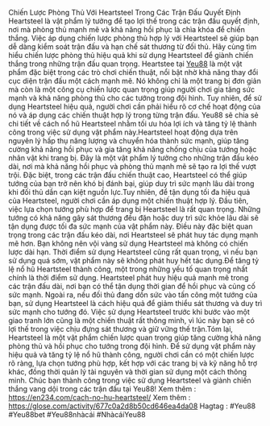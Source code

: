 Chiến Lược Phòng Thủ Với Heartsteel Trong Các Trận Đấu Quyết Định
Heartsteel là vật phẩm lý tưởng để tạo lợi thế trong các trận đấu quyết định, nơi mà phòng thủ mạnh mẽ và khả năng hồi phục là chìa khóa để chiến thắng. Việc áp dụng chiến lược phòng thủ hợp lý với Heartsteel sẽ giúp bạn dễ dàng kiểm soát trận đấu và hạn chế sát thương từ đối thủ. Hãy cùng tìm hiểu chiến lược phòng thủ hiệu quả khi sử dụng Heartsteel để giành chiến thắng trong những trận đấu quan trọng.
Heartstee tại [Yeu88](https://en234.com/) là một vật phẩm đặc biệt trong các trò chơi chiến thuật, nổi bật nhờ khả năng thay đổi cục diện trận đấu một cách mạnh mẽ. Nó không chỉ là một trang bị đơn giản mà còn là một công cụ chiến lược quan trọng giúp người chơi gia tăng sức mạnh và khả năng phòng thủ cho các tướng trong đội hình. Tuy nhiên, để sử dụng Heartsteel hiệu quả, người chơi cần phải hiểu rõ cơ chế hoạt động của nó và áp dụng các chiến thuật hợp lý trong từng trận đấu. Yeu88 sẽ chia sẻ chi tiết về cách nổ hũ Heartsteel nhằm tối ưu hóa lợi ích và tăng tỷ lệ thành công trong việc sử dụng vật phẩm này.Heartsteel hoạt động dựa trên nguyên lý hấp thụ năng lượng và chuyển hóa thành sức mạnh, giúp tăng cường khả năng hồi phục và gia tăng khả năng chống chịu của tướng hoặc nhân vật khi trang bị. Đây là một vật phẩm lý tưởng cho những trận đấu kéo dài, nơi mà khả năng hồi phục và phòng thủ mạnh mẽ sẽ tạo ra lợi thế vượt trội. Đặc biệt, trong các trận đấu chiến thuật cao, Heartsteel có thể giúp tướng của bạn trở nên khó bị đánh bại, giúp duy trì sức mạnh lâu dài trong khi đối thủ dần cạn kiệt nguồn lực.Tuy nhiên, để tận dụng tối đa hiệu quả của Heartsteel, người chơi cần áp dụng một chiến thuật hợp lý. Đầu tiên, việc lựa chọn tướng phù hợp để trang bị Heartsteel là rất quan trọng. Những tướng có khả năng gây sát thương đều đặn hoặc duy trì sức khỏe lâu dài sẽ tận dụng được tối đa sức mạnh của vật phẩm này. Điều này đặc biệt quan trọng trong các trận đấu kéo dài, nơi Heartsteel sẽ phát huy tác dụng mạnh mẽ hơn. Bạn không nên vội vàng sử dụng Heartsteel mà không có chiến lược dài hạn. Thời điểm sử dụng Heartsteel cũng rất quan trọng, vì nếu bạn sử dụng quá sớm, vật phẩm này sẽ không phát huy hết tác dụng.Để tăng tỷ lệ nổ hũ Heartsteel thành công, một trong những yếu tố quan trọng nhất chính là thời điểm sử dụng. Heartsteel phát huy hiệu quả mạnh mẽ trong các trận đấu dài, nơi bạn có thể tận dụng thời gian để hồi phục và củng cố sức mạnh. Ngoài ra, nếu đối thủ đang dồn sức vào tấn công một tướng của bạn, sử dụng Heartsteel là cách hiệu quả để giảm thiểu sát thương và duy trì sức mạnh cho tướng đó. Việc sử dụng Heartsteel trước khi bước vào một giao tranh lớn cũng là một chiến thuật rất thông minh, vì lúc này bạn sẽ có lợi thế trong việc chịu đựng sát thương và giữ vững thế trận.Tóm lại, Heartsteel là một vật phẩm chiến lược quan trọng giúp tăng cường khả năng phòng thủ và hồi phục cho tướng trong đội hình. Để sử dụng vật phẩm này hiệu quả và tăng tỷ lệ nổ hũ thành công, người chơi cần có một chiến lược rõ ràng, lựa chọn tướng phù hợp, kết hợp với các trang bị và kỹ năng hỗ trợ khác, đồng thời quản lý tài nguyên và thời gian sử dụng một cách thông minh. Chúc bạn thành công trong việc sử dụng Heartsteel và giành chiến thắng vang dội trong các trận đấu tại Yeu88!
Xem thêm : https://en234.com/cach-no-hu-heartsteel/
Xem thêm : https://glose.com/activity/677c0a2d8b50cd646ea4da08
Hagtag : #Yeu88 #Yeu88bet #Yeu88nhàcái #NhàcáiYeu88
